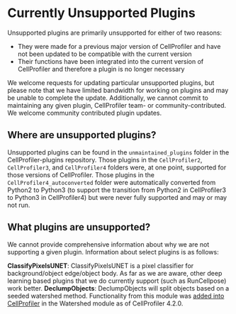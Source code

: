 # Currently Unsupported Plugins

Unsupported plugins are primarily unsupported for either of two reasons:
- They were made for a previous major version of CellProfiler and have not been updated to be compatible with the current version
- Their functions have been integrated into the current version of CellProfiler and therefore a plugin is no longer necessary

We welcome requests for updating particular unsupported plugins, but please note that we have limited bandwidth for working on plugins and may be unable to complete the update.
Additionally, we cannot commit to maintaining any given plugin, CellProfiler team- or community-contributed.
We welcome community contributed plugin updates.

## Where are unsupported plugins?

Unsupported plugins can be found in the `unmaintained_plugins` folder in the CellProfiler-plugins repository.
Those plugins in the `CellProfiler2`, `CellProfiler3`, and `CellProfiler4` folders were, at one point, supported for those versions of CellProfiler. 
Those plugins in the `CellProfiler4_autoconverted` folder were automatically converted from Python2 to Python3 (to support the transition from Python2 in CellProfiler3 to Python3 in CellProfiler4) but were never fully supported and may or may not run.

## What plugins are unsupported?

We cannot provide comprehensive information about why we are not supporting a given plugin.
Information about select plugins is as follows:

**ClassifyPixelsUNET**: ClassifyPixelsUNET is a pixel classifier for background/object edge/object body. As far as we are aware, other deep learning  based plugins that we do currently support (such as RunCellpose) work better.
**DeclumpObjects**: DeclumpObjects will split objects based on a seeded watershed method. Functionality from this module was [added into CellProfiler](https://github.com/CellProfiler/CellProfiler/pull/4397) in the Watershed module as of CellProfiler 4.2.0.
